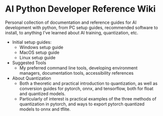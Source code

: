 # AI Python Developer Reference Wiki

Personal collection of documentation and reference guides for AI development with python, from PC setup guides, recommended software to install, to anything I've learned about AI training, quantization, etc.

- Initial setup guides:
    - Windows setup guide
    - MacOS setup guide
    - Linux setup guide
- Suggested Tools
    - My preferred command line tools, developing environment managers, documentation tools, accessibility references
- About Quantization
    - Both a theoretic and practical introduction to quantization, as well as conversion guides for pytorch, onnx, and tensorflow, both for float and quantized models.
    - Particularly of interest is practical examples of the three methods of quantization in pytorch, and ways to export pytorch quantized models to onnx and tflite.    
